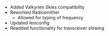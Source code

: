 - Added Valkyrien Skies compatibility
- Reworked Radiosmither 
  - Allowed for typing of frequency
- Updated lexiconfig
- Readded functionality for transceiver slowing